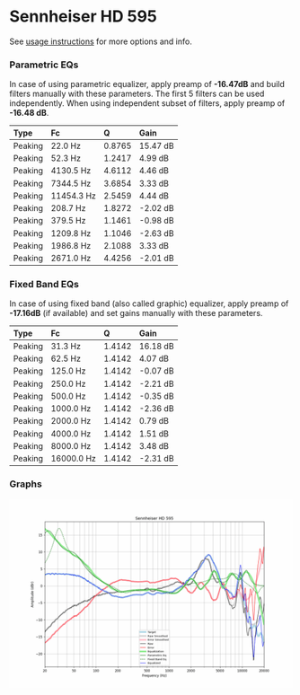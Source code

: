 # Sennheiser HD 595
See [usage instructions](https://github.com/jaakkopasanen/AutoEq#usage) for more options and info.

### Parametric EQs
In case of using parametric equalizer, apply preamp of **-16.47dB** and build filters manually
with these parameters. The first 5 filters can be used independently.
When using independent subset of filters, apply preamp of **-16.48 dB**.

| Type    | Fc         |      Q | Gain     |
|:--------|:-----------|:-------|:---------|
| Peaking | 22.0 Hz    | 0.8765 | 15.47 dB |
| Peaking | 52.3 Hz    | 1.2417 | 4.99 dB  |
| Peaking | 4130.5 Hz  | 4.6112 | 4.46 dB  |
| Peaking | 7344.5 Hz  | 3.6854 | 3.33 dB  |
| Peaking | 11454.3 Hz | 2.5459 | 4.44 dB  |
| Peaking | 208.7 Hz   | 1.8272 | -2.02 dB |
| Peaking | 379.5 Hz   | 1.1461 | -0.98 dB |
| Peaking | 1209.8 Hz  | 1.1046 | -2.63 dB |
| Peaking | 1986.8 Hz  | 2.1088 | 3.33 dB  |
| Peaking | 2671.0 Hz  | 4.4256 | -2.01 dB |

### Fixed Band EQs
In case of using fixed band (also called graphic) equalizer, apply preamp of **-17.16dB**
(if available) and set gains manually with these parameters.

| Type    | Fc         |      Q | Gain     |
|:--------|:-----------|:-------|:---------|
| Peaking | 31.3 Hz    | 1.4142 | 16.18 dB |
| Peaking | 62.5 Hz    | 1.4142 | 4.07 dB  |
| Peaking | 125.0 Hz   | 1.4142 | -0.07 dB |
| Peaking | 250.0 Hz   | 1.4142 | -2.21 dB |
| Peaking | 500.0 Hz   | 1.4142 | -0.35 dB |
| Peaking | 1000.0 Hz  | 1.4142 | -2.36 dB |
| Peaking | 2000.0 Hz  | 1.4142 | 0.79 dB  |
| Peaking | 4000.0 Hz  | 1.4142 | 1.51 dB  |
| Peaking | 8000.0 Hz  | 1.4142 | 3.48 dB  |
| Peaking | 16000.0 Hz | 1.4142 | -2.31 dB |

### Graphs
![](./Sennheiser%20HD%20595.png)